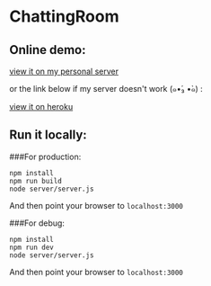 # ChattingRoom

## Online demo:

[view it on my personal server](http://hshen.pw:3000)

or the link below if my server doesn't work (๑•́₃ •̀๑) :

[view it on heroku](https://murmuring-brook-22426.herokuapp.com)


## Run it locally:

###For production:
```
npm install
npm run build
node server/server.js
```
And then point your browser to `localhost:3000`


###For debug:
```
npm install
npm run dev
node server/server.js
```
And then point your browser to `localhost:3000`



